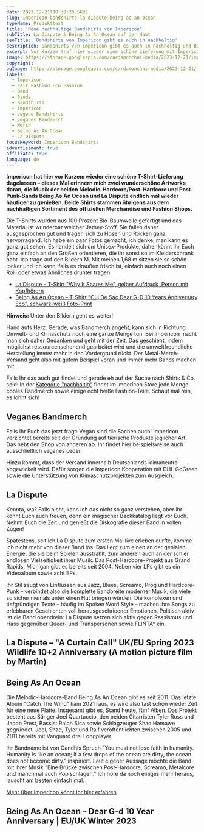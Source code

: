 ```yaml
---
date: 2023-12-21T10:38:20.589Z
slug: impericon-bandshirts-la-dispute-being-as-an-ocean
typeName: Produkttest
title: 'Neue nachhaltige Bandshirts von Impericon'
subTitle: La Dispute & Being As An Ocean auf der Haut
seoTitle: 'Bandshirts von Impericon gibt es auch in nachhaltig'
description: Bandshirts von Impericon gibt es auch in nachhaltig und Bio – Tragt schon bald La Dispute und Being As An Ocean direkt auf der Haut!
excerpt: Vor Kurzem traf hier wieder eine schöne Lieferung mit Impericon Bandshirts ein. Dieses Mal von La Dispute und Being As An Ocean. Sie sind aus Bio-Baumwolle und insgesamt wesentlich nachhaltiger, als andere Bandshirts. Holt Euch hier alle Infos über die Bands, die Shirts und den Metal-Merch-Shop.
image: https://storage.googleapis.com/cardamonchai-media/2023-12-21/impericon-being-as-an-ocean-la-dispute-anne-reis-soundsvegan-com-20-jpg-imagine-080808_363f64_2048_1536/640.webp
copyright:
ogImage: https://storage.googleapis.com/cardamonchai-media/2023-12-21/faire-bandshirts-anne-reis-soundsvegan-com-og-jpg-imagine-080808_3e414f_1200_628/640.webp
labels:
  - Impericon
  - Fair Fashion Eco Fashion
  - Band
  - Bands
  - Bandshirts
  - Impericon
  - vegane Bandshirts
  - veganes Bandmerch
  - Merch
  - Being As An Ocean
  - La Dispute
focusKeyword: Impericon Bandshirts
advertisement: true
affiliate: true
language: de
---
```


**Impericon hat hier vor Kurzem wieder eine schöne T-Shirt-Lieferung dagelassen – dieses Mal erinnern mich zwei wunderschöne Artworks daran, die Musik der beiden Melodic-Hardcore/Post-Hardcore und Post-Punk-Bands Being As An Ocean und La Dispute endlich mal wieder häufiger zu genießen. Beide Shirts stammen übrigens aus dem nachhaltigen Sortiment des offiziellen Merchandise und Fashion Shops.**

Die T-Shirts wurden aus 100 Prozent Bio-Baumwolle gefertigt und das Material ist wunderbar weicher Jersey-Stoff. Sie fallen daher ausgesprochen gut und tragen sich zu Hosen und Röcken ganz hervorragend. Ich habe ein paar Fotos gemacht, ich denke, man kann es ganz gut sehen. Es handelt sich um Unisex-Produkte, daher könnt Ihr Euch ganz einfach an den Größen orientieren, die ihr sonst so im Kleiderschrank habt. Ich trage auf den Bildern M. Mit meinen 1,68 m sitzen sie so schön locker und ich kann, falls es draußen frisch ist, einfach auch noch einen Rolli oder etwas Ähnliches drunter tragen.

- [La Dispute – T-Shirt "Why It Scares Me", gelber Aufdruck, Person mit Kopfhörern](https://tidd.ly/3v9hkea)
- [Being As An Ocean – T-Shirt "Cul De Sac Dear G-D 10 Years Anniversary Eco", schwarz-weiß Foto-Print](https://tidd.ly/48sveGQ)

**Hinweis:** Unter den Bildern geht es weiter!

<Gallery name="la-dispute-being-as-an-ocean-1" />

Hand aufs Herz: Gerade, was Bandmerch angeht, kann sich in Richtung Umwelt- und Klimaschutz noch eine ganze Menge tun. Bei Impericon macht man sich daher Gedanken und geht mit der Zeit. Das geschieht, indem möglichst ressourcenschonend gearbeitet wird und die umweltfreundliche Herstellung immer mehr in den Vordergrund rückt. Der Metal-Merch-Versand geht also mit gutem Beispiel voran und immer mehr Bands machen mit.

Falls Ihr das auch gut findet und gerade eh auf der Suche nach Shirts & Co. seid: In der [Kategorie "nachhaltig"](https://tidd.ly/3vojKCB) findet im Impericon Store jede Menge cooles Bandmerch sowie einige echt heiße Fashion-Teile. Schaut mal rein, es lohnt sich!

## Veganes Bandmerch

Falls Ihr Euch das jetzt fragt: Vegan sind die Sachen auch! Impericon verzichtet bereits seit der Gründung auf tierische Produkte jeglicher Art. Das hebt den Shop von anderen ab. Ihr findet hier beispielsweise auch ausschließlich veganes Leder.

Hinzu kommt, dass der Versand innerhalb Deutschlands klimaneutral abgewickelt wird. Dafür sorgen die Impericon Kooperation mit DHL GoGreen sowie die Unterstützung von Klimaschutzprojekten zum Ausgleich.

## La Dispute

Kennta, wa? Falls nicht, kann ich das nicht so ganz verstehen, aber ihr könnt Euch auch freuen, denn ein magischer Backkatalog liegt vor Euch. Nehmt Euch die Zeit und genießt die Diskografie dieser Band in vollen Zügen!

Spätestens, seit ich La Dispute zum ersten Mal live erleben durfte, komme ich nicht mehr von dieser Band los. Das liegt zum einen an der genialen Energie, die sie beim Spielen ausstrahlt, zum anderen auch an der schier endlosen Vielseitigkeit ihrer Musik. Das Post-Hardcore-Projekt aus Grand Rapids, Michigan gibt es bereits seit 2004. Neben vier LPs gibt es ein Videoalbum sowie acht EPs.

Ihr Stil zeugt von Einflüssen aus Jazz, Blues, Screamo, Prog und Hardcore-Punk – verbindet also die komplette Bandbreite moderner Musik, die viele so sicher niemals unter einen Hut bringen würden. Die komplexen und tiefgründigen Texte – häufig im Spoken Word Style – machen ihre Songs zu erlebbaren Geschichten voll herausgeschrieener Emotionen. Politisch aktiv ist die Band obendrein: La Dispute setzen sich aktiv gegen Rassismus und Hass gegenüber Queer- und Transpersonen sowie FLINTA\* ein.

## La Dispute – "A Curtain Call" UK/EU Spring 2023 Wildlife 10+2 Anniversary (A motion picture film by Martin)

<YouTube id="VONIRTW3_9g" />

## Being As An Ocean

Die Melodic-Hardcore-Band Being As An Ocean gibt es seit 2011. Das letzte Album "Catch The Wind" kam 2021 raus, es wird also fast schon wieder Zeit für eine neue Platte. Insgesamt gibt es, Stand heute, fünf Alben. Das Projekt besteht aus Sänger Joel Quartuccio, den beiden Gitarristen Tyler Ross und Jacob Prest, Bassist Ralph Sica sowie Schlagzeuger Shad Hamawe gegründet. Joel, Shad, Tyler und Ralf veröffentlichten zwischen 2005 und 2011 bereits mit Vanguard drei Longplayer.

Ihr Bandname ist von Gandhis Spruch "You must not lose faith in humanity. Humanity is like an ocean; if a few drops of the ocean are dirty, the ocean does not become dirty." inspiriert. Laut eigener Aussage möchte die Band mit ihrer Musik "Eine Brücke zwischen Post-Hardcore, Screamo, Metalcore und manchmal auch Pop schlagen." Ich höre da noch einiges mehr heraus, lauscht am besten einfach mal.

[Mehr über Impericon könnt Ihr hier erfahren](/2022/12/nachhaltige-bandshirts/).

## Being As An Ocean – Dear G-d 10 Year Anniversary | EU/UK Winter 2023

<YouTube id="LkMXj8ZNnik" />

<Gallery name="la-dispute-being-as-an-ocean-2" />
